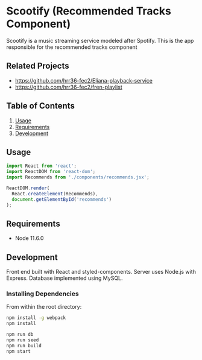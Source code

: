 # Scootify (Recommended Tracks Component)

  Scootify is a music streaming service modeled after Spotify. This is the app responsible for the recommended tracks component

## Related Projects

  - https://github.com/hrr36-fec2/Eliana-playback-service
  - https://github.com/hrr36-fec2/fren-playlist

## Table of Contents

1. [Usage](#Usage)
1. [Requirements](#requirements)
1. [Development](#development)

## Usage

```javascript
import React from 'react';
import ReactDOM from 'react-dom';
import Recommends from './components/recommends.jsx';

ReactDOM.render(
  React.createElement(Recommends),
  document.getElementById('recommends')
);
```

## Requirements

- Node 11.6.0

## Development

Front end built with React and styled-components. Server uses Node.js with Express. Database implemented using MySQL.

### Installing Dependencies

From within the root directory:

```sh
npm install -g webpack
npm install

npm run db
npm run seed
npm run build
npm start
```
